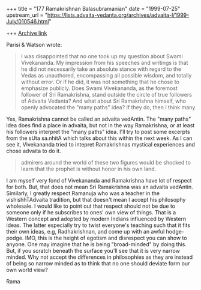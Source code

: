 +++
title = "177 Ramakrishnan Balasubramanian"
date = "1999-07-25"
upstream_url = "https://lists.advaita-vedanta.org/archives/advaita-l/1999-July/010546.html"

+++
[Archive link](https://lists.advaita-vedanta.org/archives/advaita-l/1999-July/010546.html)

Parisi & Watson <niche at AMERITECH.NET> wrote:


> I was disappointed that no one took up my question about Swami
Vivekananda.
> My impression from his speeches and writings is that he did not
necessarily
> take an absolute stance with regard to the Vedas as unauthored,
encompassing
> all possible wisdom, and totally without error. Or if he did, it was
not
> something that he chose to emphasize publicly. Does Swami
Vivekananda, as
> the foremost follower of Sri Ramakrishna, stand outside the circle
of true
> followers of Advaita Vedanta? And what about Sri Ramakrishna
himself, who
> openly advocated the "many paths" idea? If they do, then I think
many

Yes, Ramakrishna cannot be called an advaita vedAntin. The "many
paths" idea does find a place in advaita, but not in the way
Ramakrishna, or at least his followers interpret the "many paths"
idea. I'll try to post some excerpts from the sUta sa.nhitA which
talks about this within the next week. As I can see it, Vivekananda
tried to intepret Ramakrishnas mystical experiences and chose advaita
to do it.

> admirers around the world of these two figures would be shocked to
learn
> that the prophet is without honor in his own land.

I am myself very fond of Vivekananda and Ramakrishna  have lot of
respect for both. But, that does not mean Sri Ramakrishna was an
advaita vedAntin. Similarly, I greatly respect Ramanuja who was a
teacher in the vishishhTAdvaita tradition, but that doesn't mean I
accept his philosophy wholesale. I would like to point out that
respect should not be due to someone only if he subscribes to ones'
own view of things. That is a Western concept and adopted by modern
Indians influenced by Western ideas. The latter especially try to
twist everyone's teaching such that it fits their own ideas, e.g,
Radhakrishnan, and come up with an awful hodge-podge. IMO, this is the
height of egotism and disrespect you can show to anyone. One may
imagine that he is being "broad-minded" by doing this. But, if you
scratch beneath the surface you'll see that it is very narrow minded.
Why not accept the differences in philosophies as they are instead of
being so narrow minded as to think that no one should deviate form our
own world view?

Rama

